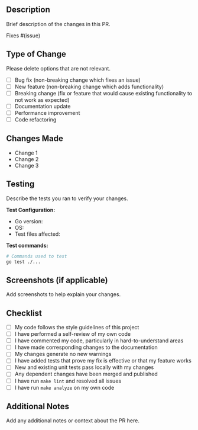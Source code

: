 ## Description
Brief description of the changes in this PR.

Fixes #(issue)

## Type of Change
Please delete options that are not relevant.

- [ ] Bug fix (non-breaking change which fixes an issue)
- [ ] New feature (non-breaking change which adds functionality)
- [ ] Breaking change (fix or feature that would cause existing functionality to not work as expected)
- [ ] Documentation update
- [ ] Performance improvement
- [ ] Code refactoring

## Changes Made
- Change 1
- Change 2
- Change 3

## Testing
Describe the tests you ran to verify your changes.

**Test Configuration:**
- Go version:
- OS:
- Test files affected:

**Test commands:**
```bash
# Commands used to test
go test ./...
```

## Screenshots (if applicable)
Add screenshots to help explain your changes.

## Checklist
- [ ] My code follows the style guidelines of this project
- [ ] I have performed a self-review of my own code
- [ ] I have commented my code, particularly in hard-to-understand areas
- [ ] I have made corresponding changes to the documentation
- [ ] My changes generate no new warnings
- [ ] I have added tests that prove my fix is effective or that my feature works
- [ ] New and existing unit tests pass locally with my changes
- [ ] Any dependent changes have been merged and published
- [ ] I have run `make lint` and resolved all issues
- [ ] I have run `make analyze` on my own code

## Additional Notes
Add any additional notes or context about the PR here.
